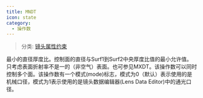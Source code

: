 ```yaml
---
title: MNDT
icon: state
category:
  - 操作数
---
```


> 分类: [镜头属性约束](/hb/operands/131/880/  "Zemax 操作数 镜头属性约束")

最小的直径厚度比。控制面的直径与Surf1到Surf2中央厚度比值的最小允许值。只考虑表面折射率不是一的（非空气）表面。也可参见MXDT。该操作数可以同时控制多个面。该操作数有一个模式(mode)标志，模式为0（默认）表示使用的是机械口径，模式为1表示使用的是镜头数据编辑器(Lens Data Editor)中的通光口径。